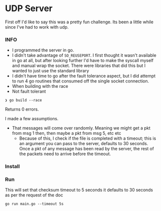 # UDP Server


First off I'd like to say this was a pretty fun challenge. Its been a little while since I've had to work with udp.

### INFO

- I programmed the server in go.
- I didn't take advantage of `SO_REUSEPORT`. I first thought it wasn't available in go at all, but after looking further I'd have to make the syscall myself and manual wrap the socket. There were libraries that did this but I wanted to just use the standard library
- I didn't have time to go after the fault tolerance aspect, but I did attempt to run 4 go routines that consumed off the single socket connection.
- When building with the race
- Not fault tolerant

```
❯ go build --race
```
Returns 0 errors.



I made a few assumptions.

- That messages will come over randomly. Meaning we might get a pkt from msg 1 then, then maybe a pkt from msg 5, etc etc
    - Because of this, I check if the file is completed with a timeout; this is an argument you can pass to the server, defaults to 30 seconds. Once a pkt of any message has been read by the server, the rest of the packets need to arrive before the timeout.


### Install 


### Run

This will set that checksum timeout to 5 seconds
it defaults to 30 seconds as per the request of the doc

```
go run main.go --timeout 5s 
```